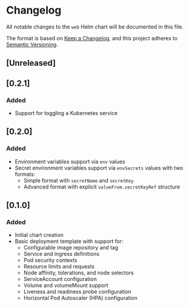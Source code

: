 # Changelog

All notable changes to the `web` Helm chart will be documented in this file.

The format is based on [Keep a Changelog](https://keepachangelog.com/en/1.0.0/),
and this project adheres to [Semantic Versioning](https://semver.org/spec/v2.0.0.html).

## [Unreleased]

## [0.2.1]

### Added
- Support for toggling a Kubernetes service

## [0.2.0]

### Added
- Environment variables support via `env` values
- Secret environment variables support via `envSecrets` values with two formats:
  - Simple format with `secretName` and `secretKey`
  - Advanced format with explicit `valueFrom.secretKeyRef` structure

## [0.1.0]

### Added
- Initial chart creation
- Basic deployment template with support for:
  - Configurable image repository and tag
  - Service and ingress definitions
  - Pod security contexts
  - Resource limits and requests
  - Node affinity, tolerations, and node selectors
  - ServiceAccount configuration
  - Volume and volumeMount support
  - Liveness and readiness probe configuration
  - Horizontal Pod Autoscaler (HPA) configuration
